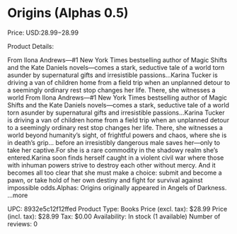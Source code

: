 # Origins (Alphas 0.5)

Price: USD:$28.99-$28.99

Product Details:

From Ilona Andrews—#1 New York Times bestselling author of Magic Shifts and the Kate Daniels novels—comes a stark, seductive tale of a world torn asunder by supernatural gifts and irresistible passions...Karina Tucker is driving a van of children home from a field trip when an unplanned detour to a seemingly ordinary rest stop changes her life. There, she witnesses a world From Ilona Andrews—#1 New York Times bestselling author of Magic Shifts and the Kate Daniels novels—comes a stark, seductive tale of a world torn asunder by supernatural gifts and irresistible passions...Karina Tucker is driving a van of children home from a field trip when an unplanned detour to a seemingly ordinary rest stop changes her life. There, she witnesses a world beyond humanity’s sight, of frightful powers and chaos, where she is in death’s grip... before an irresistibly dangerous male saves her—only to take her captive.For she is a rare commodity in the shadowy realm she’s entered.Karina soon finds herself caught in a violent civil war where those with inhuman powers strive to destroy each other without mercy. And it becomes all too clear that she must make a choice: submit and become a pawn, or take hold of her own destiny and fight for survival against impossible odds.Alphas: Origins originally appeared in Angels of Darkness. ...more

UPC: 8932e5c12f12ffed
Product Type: Books
Price (excl. tax): $28.99
Price (incl. tax): $28.99
Tax: $0.00
Availability: In stock (1 available)
Number of reviews: 0